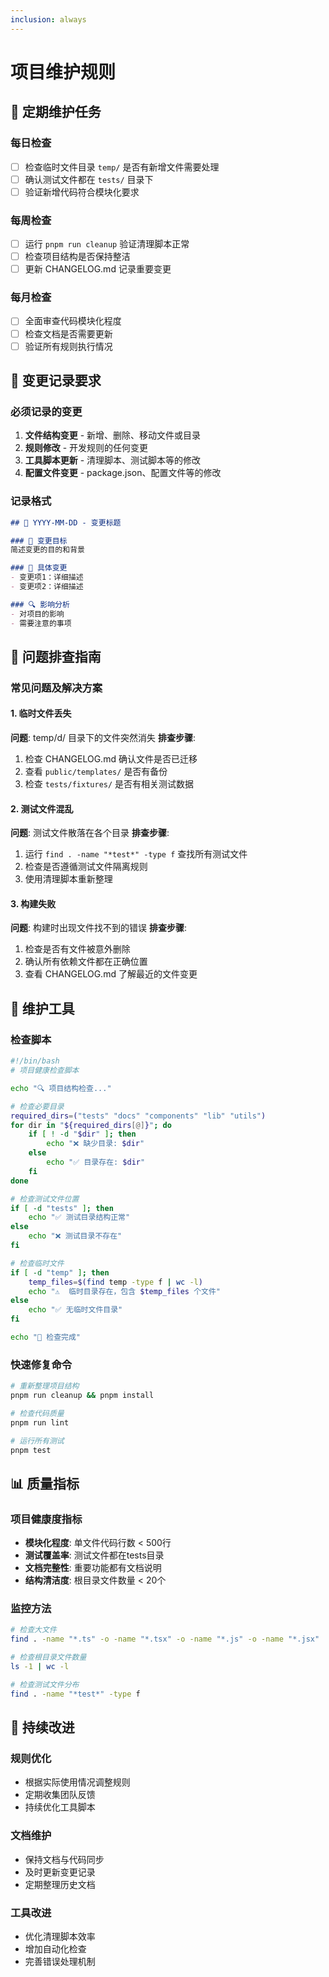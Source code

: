 ```yaml
---
inclusion: always
---
```


# 项目维护规则

## 🔄 定期维护任务

### 每日检查
- [ ] 检查临时文件目录 `temp/` 是否有新增文件需要处理
- [ ] 确认测试文件都在 `tests/` 目录下
- [ ] 验证新增代码符合模块化要求

### 每周检查
- [ ] 运行 `pnpm run cleanup` 验证清理脚本正常
- [ ] 检查项目结构是否保持整洁
- [ ] 更新 CHANGELOG.md 记录重要变更

### 每月检查
- [ ] 全面审查代码模块化程度
- [ ] 检查文档是否需要更新
- [ ] 验证所有规则执行情况

## 📝 变更记录要求

### 必须记录的变更
1. **文件结构变更** - 新增、删除、移动文件或目录
2. **规则修改** - 开发规则的任何变更
3. **工具脚本更新** - 清理脚本、测试脚本等的修改
4. **配置文件变更** - package.json、配置文件等的修改

### 记录格式
```markdown
## 📅 YYYY-MM-DD - 变更标题

### 🎯 变更目标
简述变更的目的和背景

### 📄 具体变更
- 变更项1：详细描述
- 变更项2：详细描述

### 🔍 影响分析
- 对项目的影响
- 需要注意的事项
```

## 🚨 问题排查指南

### 常见问题及解决方案

#### 1. 临时文件丢失
**问题**: temp/d/ 目录下的文件突然消失
**排查步骤**:
1. 检查 CHANGELOG.md 确认文件是否已迁移
2. 查看 `public/templates/` 是否有备份
3. 检查 `tests/fixtures/` 是否有相关测试数据

#### 2. 测试文件混乱
**问题**: 测试文件散落在各个目录
**排查步骤**:
1. 运行 `find . -name "*test*" -type f` 查找所有测试文件
2. 检查是否遵循测试文件隔离规则
3. 使用清理脚本重新整理

#### 3. 构建失败
**问题**: 构建时出现文件找不到的错误
**排查步骤**:
1. 检查是否有文件被意外删除
2. 确认所有依赖文件都在正确位置
3. 查看 CHANGELOG.md 了解最近的文件变更

## 🔧 维护工具

### 检查脚本
```bash
#!/bin/bash
# 项目健康检查脚本

echo "🔍 项目结构检查..."

# 检查必要目录
required_dirs=("tests" "docs" "components" "lib" "utils")
for dir in "${required_dirs[@]}"; do
    if [ ! -d "$dir" ]; then
        echo "❌ 缺少目录: $dir"
    else
        echo "✅ 目录存在: $dir"
    fi
done

# 检查测试文件位置
if [ -d "tests" ]; then
    echo "✅ 测试目录结构正常"
else
    echo "❌ 测试目录不存在"
fi

# 检查临时文件
if [ -d "temp" ]; then
    temp_files=$(find temp -type f | wc -l)
    echo "⚠️  临时目录存在，包含 $temp_files 个文件"
else
    echo "✅ 无临时文件目录"
fi

echo "🎉 检查完成"
```

### 快速修复命令
```bash
# 重新整理项目结构
pnpm run cleanup && pnpm install

# 检查代码质量
pnpm run lint

# 运行所有测试
pnpm test
```

## 📊 质量指标

### 项目健康度指标
- **模块化程度**: 单文件代码行数 < 500行
- **测试覆盖率**: 测试文件都在tests目录
- **文档完整性**: 重要功能都有文档说明
- **结构清洁度**: 根目录文件数量 < 20个

### 监控方法
```bash
# 检查大文件
find . -name "*.ts" -o -name "*.tsx" -o -name "*.js" -o -name "*.jsx" | xargs wc -l | sort -n

# 检查根目录文件数量
ls -1 | wc -l

# 检查测试文件分布
find . -name "*test*" -type f
```

## 🎯 持续改进

### 规则优化
- 根据实际使用情况调整规则
- 定期收集团队反馈
- 持续优化工具脚本

### 文档维护
- 保持文档与代码同步
- 及时更新变更记录
- 定期整理历史文档

### 工具改进
- 优化清理脚本效率
- 增加自动化检查
- 完善错误处理机制